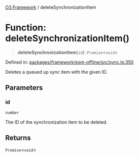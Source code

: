 [O3 Framework](../API.md) / deleteSynchronizationItem

# Function: deleteSynchronizationItem()

> **deleteSynchronizationItem**(`id`): `Promise`\<`void`\>

Defined in: [packages/framework/esm-offline/src/sync.ts:350](https://github.com/openmrs/openmrs-esm-core/blob/main/packages/framework/esm-offline/src/sync.ts#L350)

Deletes a queued up sync item with the given ID.

## Parameters

### id

`number`

The ID of the synchronization item to be deleted.

## Returns

`Promise`\<`void`\>
